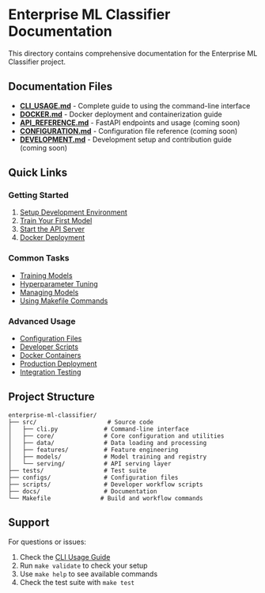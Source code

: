 # Enterprise ML Classifier Documentation

This directory contains comprehensive documentation for the Enterprise ML Classifier project.

## Documentation Files

- **[CLI_USAGE.md](CLI_USAGE.md)** - Complete guide to using the command-line interface
- **[DOCKER.md](DOCKER.md)** - Docker deployment and containerization guide
- **[API_REFERENCE.md](API_REFERENCE.md)** - FastAPI endpoints and usage (coming soon)
- **[CONFIGURATION.md](CONFIGURATION.md)** - Configuration file reference (coming soon)
- **[DEVELOPMENT.md](DEVELOPMENT.md)** - Development setup and contribution guide (coming soon)

## Quick Links

### Getting Started
1. [Setup Development Environment](CLI_USAGE.md#setup--installation)
2. [Train Your First Model](CLI_USAGE.md#train---train-a-machine-learning-model)
3. [Start the API Server](CLI_USAGE.md#serve---start-api-server)
4. [Docker Deployment](DOCKER.md#quick-start)

### Common Tasks
- [Training Models](CLI_USAGE.md#training-commands)
- [Hyperparameter Tuning](CLI_USAGE.md#tune---hyperparameter-tuning)
- [Managing Models](CLI_USAGE.md#model-management-commands)
- [Using Makefile Commands](CLI_USAGE.md#makefile-commands)

### Advanced Usage
- [Configuration Files](CLI_USAGE.md#configuration-files)
- [Developer Scripts](CLI_USAGE.md#developer-scripts)
- [Docker Containers](DOCKER.md#container-images)
- [Production Deployment](DOCKER.md#production-deployment)
- [Integration Testing](CLI_USAGE.md#integration-with-other-tools)

## Project Structure

```
enterprise-ml-classifier/
├── src/                    # Source code
│   ├── cli.py             # Command-line interface
│   ├── core/              # Core configuration and utilities
│   ├── data/              # Data loading and processing
│   ├── features/          # Feature engineering
│   ├── models/            # Model training and registry
│   └── serving/           # API serving layer
├── tests/                 # Test suite
├── configs/               # Configuration files
├── scripts/               # Developer workflow scripts
├── docs/                  # Documentation
└── Makefile              # Build and workflow commands
```

## Support

For questions or issues:
1. Check the [CLI Usage Guide](CLI_USAGE.md)
2. Run `make validate` to check your setup
3. Use `make help` to see available commands
4. Check the test suite with `make test`
